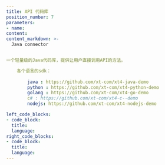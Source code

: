 ```yaml
---
title: API 代码库
position_number: 7
parameters:
- name:
content:
content_markdown: >-
  Java connector


一个轻量级的Java代码库，提供让用户直接调用API的方法。

    各个语言的sdk：
        
        java : https://github.com/xt-com/xt4-java-demo
        python : https://github.com/xt-com/xt4-python-demo
        golang : https://github.com/xt-com/xt4-go-demo
        c# : https://github.com/xt-com/xt4-c--demo
        nodejs: https://github.com/xt-com/xt4-nodejs-demo

left_code_blocks:
- code_block:
  title:
  language:
right_code_blocks:
- code_block:
  title:
  language:
---
```

